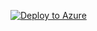 [![Deploy to Azure](https://aka.ms/deploytoazurebutton)](https://portal.azure.com/#create/Microsoft.Template/uri/{https%3A%2F%2Fraw.githubusercontent.com%2FStephvan%2FDNS%2Fmain%2FAzureTeam%2FManagement_group%2FironManagementGroup.json})
